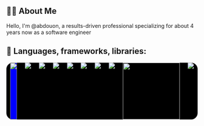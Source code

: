 
## 🙋‍♂️ About Me

Hello, I'm @abdouon, a results-driven professional specializing for about 4 years now  as a software engineer 


## 🚀 Languages, frameworks, libraries:
<div style='display:flex; justify-content:space-around; width:100%; background:#000000; border-radius:17px; align-items:"center"' >
<img src="https://img.icons8.com/ios/150/00000/python.png" style="background:blue; border:1px solid gray;"/>
  <img src="https://img.icons8.com/ios/150/00000/ruby.png" />
  <img src="https://img.icons8.com/plasticine/150/000000/bash.png" />
<img src="https://img.icons8.com/ios/150/00000/html.png" />
  
   <img src="https://img.icons8.com/ios/150/00000/css.png" />
<img src="https://img.icons8.com/ios/150/00000/javascript.png" />
<img src="https://img.icons8.com/ios/150/00000/typescript.png" />
<img src="https://img.icons8.com/ios/150/00000/django.png" />
  <img src="https://upload.wikimedia.org/wikipedia/commons/thumb/a/a7/React-icon.svg/2300px-React-icon.svg.png"  width='150' height='150' />

  
  
  <img src="https://img.icons8.com/ios/150/00000/more.png" />
  
</div>
